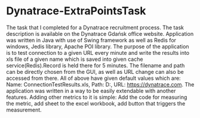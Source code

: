 # Dynatrace-ExtraPointsTask
The task that I completed for a Dynatrace recruitment process. The task description is available on the Dynatrace Gdańsk office website. Application was written in Java with use of Swing framework as well as Redis for windows, Jedis library, Apache POI library. The purpose of the application is to test connection to a given URL every minute and write the results into xls file of a given name which is saved into given cache service(Redis).Record is held there for 5 minutes. The filename and path can be directly chosen from the GUI, as well as URL change can also be accessed from there. All of above have given default values which are: Name: ConnectionTestResults.xls, Path: D:, URL: https://dynatrace.com. The application was written in a way to be easily extendable with another features. Adding other metrics to it is simple: Add the code for measuring the metric, add sheet to the excel workbook, add button that triggers the measurement.
